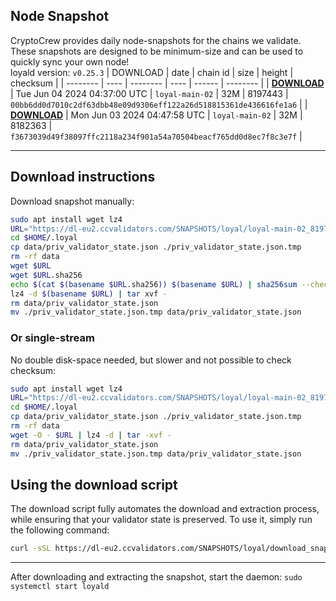## Node Snapshot
CryptoCrew provides daily node-snapshots for the chains we validate. These snapshots are designed to be minimum-size and can be used to quickly sync your own node!  
loyald version: `v0.25.3`
| DOWNLOAD | date | chain id | size | height | checksum |
| -------- | ---- | -------- | ---- | ------ | -------- |
| **[DOWNLOAD](https://dl-eu2.ccvalidators.com/SNAPSHOTS/loyal/loyal-main-02_8197443.tar.lz4)** | Tue Jun 04 2024 04:37:00 UTC | `loyal-main-02` | 32M | 8197443 | `00bb6dd0d7010c2df63dbb48e09d9306eff122a26d518815361de436616fe1a6` |
| **[DOWNLOAD](https://dl-eu2.ccvalidators.com/SNAPSHOTS/loyal/loyal-main-02_8182363.tar.lz4)** | Mon Jun 03 2024 04:47:58 UTC | `loyal-main-02` | 32M | 8182363 | `f3673039d49f38097ffc2118a234f901a54a70504beacf765dd0d8ec7f8c3e7f` |

---

## Download instructions
Download snapshot manually:
```sh
sudo apt install wget lz4
URL="https://dl-eu2.ccvalidators.com/SNAPSHOTS/loyal/loyal-main-02_8197443.tar.lz4"
cd $HOME/.loyal
cp data/priv_validator_state.json ./priv_validator_state.json.tmp
rm -rf data
wget $URL
wget $URL.sha256
echo $(cat $(basename $URL.sha256)) $(basename $URL) | sha256sum --check
lz4 -d $(basename $URL) | tar xvf -
rm data/priv_validator_state.json
mv ./priv_validator_state.json.tmp data/priv_validator_state.json
```

### Or single-stream
No double disk-space needed, but slower and not possible to check checksum:
```sh
sudo apt install wget lz4
URL="https://dl-eu2.ccvalidators.com/SNAPSHOTS/loyal/loyal-main-02_8197443.tar.lz4"
cd $HOME/.loyal
cp data/priv_validator_state.json ./priv_validator_state.json.tmp
rm -rf data
wget -O - $URL | lz4 -d | tar -xvf -
rm data/priv_validator_state.json
mv ./priv_validator_state.json.tmp data/priv_validator_state.json
```





## Using the download script

The download script fully automates the download and extraction process, while ensuring that your validator state is preserved. To use it, simply run the following command:
```sh
curl -sSL https://dl-eu2.ccvalidators.com/SNAPSHOTS/loyal/download_snapshot.sh | bash
```
---

After downloading and extracting the snapshot, start the daemon: `sudo systemctl start loyald`

